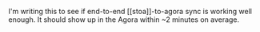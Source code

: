 I'm writing this to see if end-to-end [[stoa]]-to-agora sync is working well enough. It should show up in the Agora within ~2 minutes on average.
